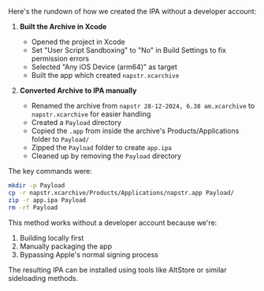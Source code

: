 



Here's the rundown of how we created the IPA without a developer account:

1. **Built the Archive in Xcode**
   - Opened the project in Xcode
   - Set "User Script Sandboxing" to "No" in Build Settings to fix permission errors
   - Selected "Any iOS Device (arm64)" as target
   - Built the app which created `napstr.xcarchive`

2. **Converted Archive to IPA manually**
   - Renamed the archive from `napstr 28-12-2024, 6.38 am.xcarchive` to `napstr.xcarchive` for easier handling
   - Created a `Payload` directory
   - Copied the `.app` from inside the archive's Products/Applications folder to `Payload/`
   - Zipped the `Payload` folder to create `app.ipa`
   - Cleaned up by removing the `Payload` directory

The key commands were:
```bash
mkdir -p Payload
cp -r napstr.xcarchive/Products/Applications/napstr.app Payload/
zip -r app.ipa Payload
rm -rf Payload
```

This method works without a developer account because we're:
1. Building locally first
2. Manually packaging the app
3. Bypassing Apple's normal signing process

The resulting IPA can be installed using tools like AltStore or similar sideloading methods.
